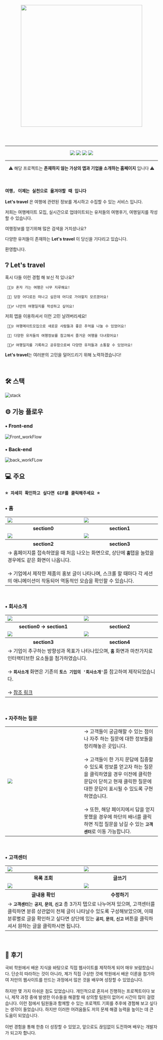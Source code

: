<br><br>
<p align="center">
    <img width=400 src="https://github.com/psh0121/kukbi_frontendProject_self/assets/65241463/32231ad6-4b1c-49f5-8d51-cd05d283c5d0">
</p>
<br><br>

---
<p align="center">
<img src="https://img.shields.io/badge/Version-v 1.0.0-c86758?style=flat"> <img src="https://img.shields.io/badge/JAVA-v 18.0.2.1-blue?style=flat"> <img src="https://img.shields.io/badge/ORACLE-v%2011.2.0.2.0-F80000?style=flat"> <img src="https://img.shields.io/badge/Apache%20Tomcat-v%208.5-F8DC75?style=flat"> 
</p>

---

<p align="center">⚠️ 해당 프로젝트는 <b>존재하지 않는 가상의 앱과 기업을 소개하는 홈페이지</b> 입니다 ⚠️ </p>

<br>

### `여행, 이제는 실천으로 옮겨야할 때 입니다`

**Let's travel** 은 여행에 관련된 정보를 게시하고 수집할 수 있는 서비스 입니다.

저희는 여행메이트 모집, 실시간으로 업데이트되는 유저들의 여행후기, 여행일지를 작성할 수 있습니다.

여행정보를 얻기위해 많은 검색을 거치셨나요?

다양한 유저들이 존재하는 **Let's travel** 이 당신을 기다리고 있습니다.

환영합니다.

## ❔ Let's travel

혹시 다들 이런 경험 해 보신 적 있나요?

     🤦🏻‍♀️ 혼자 가는 여행은 너무 지루해요!

     🤦🏻 당장 어디로든 떠나고 싶은데 어디로 가야할지 모르겠어요!

     🤦🏻‍♂️ 나만의 여행일지를 작성하고 싶어요!

저희 앱을 이용하셔서 이런 고민 날려버리세요!

     🙋🏻‍♀️ 여행메이트모집으로 새로운 사람들과 좋은 추억을 나눌 수 있었어요!

     🙋🏻 다양한 유저들의 여행정보를 참고해서 즐거운 여행을 다녀왔어요!

     🙋🏻‍♂️ 여행일지를 기록하고 공유함으로써 다양한 유저들과 소통할 수 있었어요!

**Let's travel**는 여러분의 고민을 덜어드리기 위해 노력하겠습니다!

<br>

## 🛠 스택

![stack](https://github.com/psh0121/kukbi_project_self_use_jsp/assets/65241463/f1880ad2-abd8-4731-8743-667d0504f533)

## ⚙️ 기능 플로우

### • Front-end
![Front_workFlow](https://github.com/psh0121/kukbi_project_self_use_jsp/assets/65241463/f1543b70-7549-43fb-b80c-11a985b847f6)

### • Back-end
![back_workFLow](https://github.com/psh0121/kukbi_project_self_use_jsp/assets/65241463/48d464d2-c6de-42e1-a95f-f195fff4d153)

## 💻 주요

### ```⭐️ 자세히 확인하고 싶다면 GIF를 클릭해주세요 ⭐️```

### • 홈
<table>
     <tr>
          <td width="50%" ><img src="https://github.com/psh0121/kukbi_project_self_use_jsp/assets/65241463/3a8e9691-30c1-4997-b6f6-9e532658f185"></td>
          <td width="50%" ><img src="https://github.com/psh0121/kukbi_project_self_use_jsp/assets/65241463/a4553386-f828-4f73-b52e-761c10e69b65"></td>
     </tr>
     <tr>
          <th>section0</th>
          <th>section1</th>
     </tr>
     <tr>
          <td width="50%" ><img src="https://github.com/psh0121/kukbi_project_self_use_jsp/assets/65241463/c9f2a9bf-138e-4a23-9317-f050887087f6"></td>
          <td width="50%" ><img src="https://github.com/psh0121/kukbi_project_self_use_jsp/assets/65241463/2d5ba9b1-4693-4a63-b619-93a3fe51b2c2"></td>
     </tr>
     <tr>
          <th>section2</th>
          <th>section3</th>
     </tr>
     <tr>
          <td colspan="2">
               → 홈페이지를 접속하였을 때 처음 나오는 화면으로, 상단에 <code><b>홈</b></code>탭을 눌렀을 경우에도 같은 화면이 나옵니다. <br><br> → 기업에서 제작한 제품의 홍보 글이 나타나며, 스크롤 할 때마다 각 세션의 애니메이션이 작동되어 역동적인 모습을 확인할 수 있습니다.
          </td>
     </tr>
</table>
<br>

### • 회사소개
<table>
     <tr>
          <td width="50%" ><img src="https://github.com/psh0121/kukbi_project_self_use_jsp/assets/65241463/0a7ea2df-d6e5-4547-a130-b7ea57024acb"></td>
          <td width="50%" ><img src="https://github.com/psh0121/kukbi_project_self_use_jsp/assets/65241463/4c6c478c-fbf2-4ff0-9fbb-3c6d8bbeb5dc"></td>
     </tr>
     <tr>
          <th>section0 → section1</th>
          <th>section2</th>
     </tr>
     <tr>
          <td width="50%" ><img src="https://github.com/psh0121/kukbi_project_self_use_jsp/assets/65241463/039fd62d-6960-4c16-92a2-b099390300d7"></td>
          <td width="50%" ><img src="https://github.com/psh0121/kukbi_project_self_use_jsp/assets/65241463/e27a9dfb-202a-4e22-a57e-e825f4de964e"></td>
     </tr>
     <tr>
          <th>section3</th>
          <th>section4</th>
     </tr>
     <tr>
          <td colspan="2">
              → 기업이 추구하는 방향성과 목표가 나타나있으며, <code><b>홈</b></code> 화면과 마찬가지로 인터랙티브한 요소들을 첨가하였습니다. <br><br> → <code><b>회사소개</b></code> 화면은 기존의 <code><b>토스 기업의 '회사소개'</b></code>를 참고하여 제작되었습니다. <br><br> → <a href="https://toss.im/team">참조 링크</a>
          </td>
     </tr>
</table>
<br>

### • 자주하는 질문
<table>
     <tr>
          <td width="50%" ><img src="https://github.com/psh0121/kukbi_project_self_use_jsp/assets/65241463/ee48b4f9-a05d-4f73-9b7d-77732e74d256"></td>
          <td>
               → 고객들이 궁금해할 수 있는 점이나 자주 하는 질문에 대한 정보들을 정리해놓은 곳입니다. <br><br> → 고객들이 한 가지 문답에 집중할 수 있도록 정보를 얻고자 하는 질문을 클릭하였을 경우 이전에 클릭한 문답이 닫히고 현재 클릭한 질문에 대한 문답이 표시될 수 있도록 구현하였습니다. <br><br> → 또한, 해당 페이지에서 답을 얻지 못했을 경우에 하단의 배너를 클릭하면 직접 질문을 남길 수 있는 <code><b>고객센터</b></code>로 이동 가능합니다.
          </td>
     </tr>
</table>
<br>

### • 고객센터
<table>
     <tr>
          <td width="50%" ><img src="https://github.com/psh0121/kukbi_project_self_use_jsp/assets/65241463/4547e63f-b23e-4d96-aab7-8d2318c9ed00"></td>
          <td width="50%" ><img src="https://github.com/psh0121/kukbi_project_self_use_jsp/assets/65241463/2bf43cd6-bfca-4e73-b9db-55a44812e63c"></td>
     </tr>
     <tr>
          <th>목록 조회</th>
          <th>글쓰기</th>
     </tr>
     <tr>
          <td width="50%" ><img src="https://github.com/psh0121/kukbi_project_self_use_jsp/assets/65241463/fa0c9092-acb9-496c-8adf-d98fe0b163a3"></td>
          <td width="50%" ><img src="https://github.com/psh0121/kukbi_project_self_use_jsp/assets/65241463/6eb6769d-36b4-4d87-bc3e-c53b0cd38ae4"></td>
     </tr>
     <tr>
          <th>글내용 확인</th>
          <th>수정하기</th>
     </tr>
     <tr>
          <td colspan="3">
              → <code><b>고객센터</b></code>는 <code><b>공지</b></code>, <code><b>문의</b></code>, <code><b>신고</b></code> 총 3가지 탭으로 나누어져 있으며, 고객센터를 클릭하면 분류 상관없이 천체 글이 나타날수 있도록 구성해보았으며, 이때 분류별로 글을 확인하고 싶다면 상단에 있는 <code><b>공지</b></code>, <code><b>문의</b></code>, <code><b>신고</b></code> 버튼을 클릭하셔서 원하는 글을 클릭하시면 됩니다.
          </td>
     </tr>
</table>
<br>

## 📝 후기

국비 학원에서 배운 지식을 바탕으로 직접 웹사이트를 제작하게 되어 매우 보람찼습니다. 단순히 따라하는 것이 아니라, 제가 직접 구상한 것에 학원에서 배운 이론을 첨가하여 저만의 웹사이트를 만드는 과정에서 많은 것을 배우며 성장할 수 있었습니다.<br><br>
하지만 몇 가지 아쉬운 점도 있었습니다. 개인적으로 혼자서 진행하는 프로젝트이다 보니, 제작 과정 중에 발생한 이슈들을 해결할 때 상의할 팀원이 없어서 시간이 많이 걸렸습니다. 이런 점에서 팀원들과 함께할 수 있는 프로젝트 기회를 추후에 경험해 보고 싶다는 생각이 들었습니다. 하지만 이러한 어려움들도 저의 문제 해결 능력을 높이는 데 큰 도움이 되었습니다.<br><br>
이번 경험을 통해 한층 더 성장할 수 있었고, 앞으로도 끊임없이 도전하며 배우는 개발자가 되고자 합니다. 